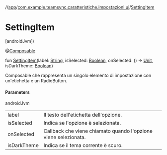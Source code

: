 //[app](../../index.md)/[com.example.teamsync.caratteristiche.impostazioni.ui](index.md)/[SettingItem](-setting-item.md)

# SettingItem

[androidJvm]\

@[Composable](https://developer.android.com/reference/kotlin/androidx/compose/runtime/Composable.html)

fun [SettingItem](-setting-item.md)(label: [String](https://kotlinlang.org/api/latest/jvm/stdlib/kotlin/-string/index.html), isSelected: [Boolean](https://kotlinlang.org/api/latest/jvm/stdlib/kotlin/-boolean/index.html), onSelected: () -&gt; [Unit](https://kotlinlang.org/api/latest/jvm/stdlib/kotlin/-unit/index.html), isDarkTheme: [Boolean](https://kotlinlang.org/api/latest/jvm/stdlib/kotlin/-boolean/index.html))

Composable che rappresenta un singolo elemento di impostazione con un'etichetta e un RadioButton.

#### Parameters

androidJvm

| | |
|---|---|
| label | Il testo dell'etichetta dell'opzione. |
| isSelected | Indica se l'opzione è selezionata. |
| onSelected | Callback che viene chiamato quando l'opzione viene selezionata. |
| isDarkTheme | Indica se il tema corrente è scuro. |
